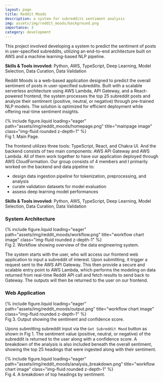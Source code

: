 ```yaml
---
layout: page
title: Reddit Moods
description: a system for subreddits sentiment analysis
img: assets/img/reddit_moods/background.png
importance: 3
category: development
---
```

This project involved developing a system to predict the sentiment of posts in user-specified subreddits, utilizing an end-to-end architecture built on AWS and a machine learning-based NLP pipeline.

__Skills & Tools invovled:__ Python, AWS, TypeScript, Deep Learning, Model Selection, Data Curation, Data Validation

Reddit Moods is a web-based application designed to predict the overall sentiment of posts in user-specified subreddits. Built with a scalable serverless architecture using AWS Lambda, API Gateway, and a React-powered frontend, the system processes the top 25 subreddit posts and analyze their sentiment (positive, neutral, or negative) through pre-trained NLP models. The solution is optimized for efficient deployment while offering real-time sentiment insights.

<div class="row">
    <div class="col-sm mt-3 mt-md-0">
    {% include figure.liquid loading="eager" path="assets/img/reddit_moods/homepage.png" title="mainpage image" class="img-fluid rounded z-depth-1" %}
    </div>
</div>
<div class="caption">
    Fig 1. Main Page.
</div>

The frontend utilizes three tools: TypeScript, React, and Chakra UI. And the backend consists of two main components: AWS API Gateway and AWS Lambda. All of them work together to have our application deployed through AWS CloudFormation. Our group consists of 4 members and I primarily worked on the backend and data pipeline to:
- design data ingestion pipeline for tokenization, preprocessing, and analysis 
- curate validation datasets for model evaluation
- assess deep learning model performances

__Skills & Tools invovled:__ Python, AWS, TypeScript, Deep Learning, Model Selection, Data Curation, Data Validation

### System Architecture

<div class="row">
    <div class="col-sm mt-3 mt-md-0">
    {% include figure.liquid loading="eager" path="assets/img/reddit_moods/workflow.png" title="workflow chart image" class="img-fluid rounded z-depth-1" %}
    </div>
</div>
<div class="caption">
    Fig 2. Workflow showing overview of the data engineering system.
</div>

The system starts with the user, who will access our frontend web application to input a subreddit of interest. Upon submitting, it trigger a request sent to the AWS API Gateway. This then provide a secure and scalable entry point to AWS Lambda, which performs the modeling on data returned from real-time Reddit API call and fetch results to send back to Gateway. The outputs will then be returned to the user on our frontend. 

### Web Application

<div class="row">
    <div class="col-sm mt-3 mt-md-0">
    {% include figure.liquid loading="eager" path="assets/img/reddit_moods/output.png" title="workflow chart image" class="img-fluid rounded z-depth-1" %}
    </div>
</div>
<div class="caption">
    Fig 3. Output showing the sentiment and confidence score.
</div>

Upons submitting subreddit input via the `Get Subreddit Mood` button as shown in Fig 1. The sentiment value (positive, neutral, or negative) of the subreddit is returned to the user along with a confidence score. A breakdown of the analysis is also included beneath the overall sentiment, showing the top 25 headings that were ingested along with their sentiment. 

<div class="row">
    <div class="col-sm mt-3 mt-md-0">
    {% include figure.liquid loading="eager" path="assets/img/reddit_moods/analysis_breakdown.png" title="workflow chart image" class="img-fluid rounded z-depth-1" %}
    </div>
</div>
<div class="caption">
    Fig 4. A breakdown of top headings by sentiment.
</div>

